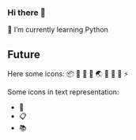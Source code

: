 ### Hi there 👋


🌱 I’m currently learning Python



## Future

Here some icons:
📦 🚩 🎨 🐾  🌏 🔧 💬 🚀 ⚡


Some icons in text representation:

* :book:
* :clipboard:
* :books:
